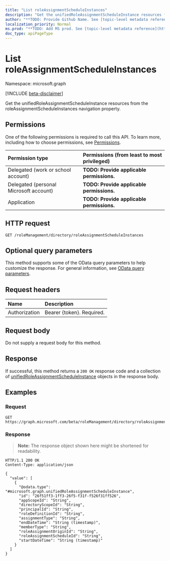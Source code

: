 ```yaml
---
title: "List roleAssignmentScheduleInstances"
description: "Get the unifiedRoleAssignmentScheduleInstance resources from the roleAssignmentScheduleInstances navigation property."
author: "**TODO: Provide Github Name. See [topic-level metadata reference](https://msgo.azurewebsites.net/add/document/guidelines/metadata.html#topic-level-metadata)**"
localization_priority: Normal
ms.prod: "**TODO: Add MS prod. See [topic-level metadata reference](https://msgo.azurewebsites.net/add/document/guidelines/metadata.html#topic-level-metadata)**"
doc_type: apiPageType
---
```


# List roleAssignmentScheduleInstances
Namespace: microsoft.graph

[!INCLUDE [beta-disclaimer](../../includes/beta-disclaimer.md)]

Get the unifiedRoleAssignmentScheduleInstance resources from the roleAssignmentScheduleInstances navigation property.

## Permissions
One of the following permissions is required to call this API. To learn more, including how to choose permissions, see [Permissions](/graph/permissions-reference).

|Permission type|Permissions (from least to most privileged)|
|:---|:---|
|Delegated (work or school account)|**TODO: Provide applicable permissions.**|
|Delegated (personal Microsoft account)|**TODO: Provide applicable permissions.**|
|Application|**TODO: Provide applicable permissions.**|

## HTTP request

<!-- {
  "blockType": "ignored"
}
-->
``` http
GET /roleManagement/directory/roleAssignmentScheduleInstances
```

## Optional query parameters
This method supports some of the OData query parameters to help customize the response. For general information, see [OData query parameters](/graph/query-parameters).

## Request headers
|Name|Description|
|:---|:---|
|Authorization|Bearer {token}. Required.|

## Request body
Do not supply a request body for this method.

## Response

If successful, this method returns a `200 OK` response code and a collection of [unifiedRoleAssignmentScheduleInstance](../resources/unifiedroleassignmentscheduleinstance.md) objects in the response body.

## Examples

### Request
<!-- {
  "blockType": "request",
  "name": "list_unifiedroleassignmentscheduleinstance"
}
-->
``` http
GET https://graph.microsoft.com/beta/roleManagement/directory/roleAssignmentScheduleInstances
```


### Response
>**Note:** The response object shown here might be shortened for readability.
<!-- {
  "blockType": "response",
  "truncated": true,
  "@odata.type": "Collection(microsoft.graph.unifiedRoleAssignmentScheduleInstance)"
}
-->
``` http
HTTP/1.1 200 OK
Content-Type: application/json

{
  "value": [
    {
      "@odata.type": "#microsoft.graph.unifiedRoleAssignmentScheduleInstance",
      "id": "26f51ff3-1ff3-26f5-f31f-f526f31ff526",
      "appScopeId": "String",
      "directoryScopeId": "String",
      "principalId": "String",
      "roleDefinitionId": "String",
      "assignmentType": "String",
      "endDateTime": "String (timestamp)",
      "memberType": "String",
      "roleAssignmentOriginId": "String",
      "roleAssignmentScheduleId": "String",
      "startDateTime": "String (timestamp)"
    }
  ]
}
```


